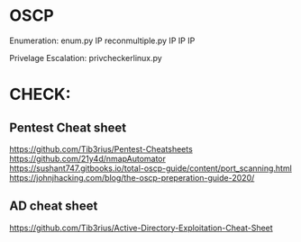 # OSCP

Enumeration:
enum.py IP
reconmultiple.py IP IP IP

Privelage Escalation:
privcheckerlinux.py

# CHECK:
## Pentest Cheat sheet
https://github.com/Tib3rius/Pentest-Cheatsheets  
https://github.com/21y4d/nmapAutomator  
https://sushant747.gitbooks.io/total-oscp-guide/content/port_scanning.html  
https://johnjhacking.com/blog/the-oscp-preperation-guide-2020/  

## AD cheat sheet
https://github.com/Tib3rius/Active-Directory-Exploitation-Cheat-Sheet
